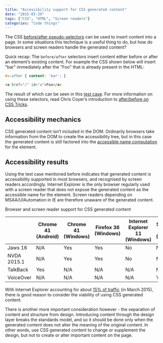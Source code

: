 ```yaml
---
title: "Accessibility support for CSS generated content"
date: "2015-03-29"
tags: ["CSS", "HTML", "Screen readers"]
categories: "Code things"
---
```


The CSS [before/after pseudo-selectors](https://www.w3.org/TR/css3-selectors/#gen-content) can be used to insert content into a page. In some situations this technique is a useful thing to do, but how do browsers and screen readers handle the generated content?

Quick recap: The `before/after` selectors insert content either before or after an element’s existing content. For example the CSS shown below will insert "bar" immediately after the "Foo" that is already present in the HTML:

```css
#a:after { content: 'bar'; }
```

```html
<a href="/" id="a">Foo</a>
```

The result of which can be seen in this [test case](https://test-cases.tink.uk/css-generated/index.html). For more information on using these selectors, read Chris Coyer’s introduction to [after/before on CSS Tricks](https://css-tricks.com/almanac/selectors/a/after-and-before/).

## Accessibility mechanics

CSS generated content isn’t included in the DOM. Ordinarily browsers take information from the DOM to create the accessibility tree, but in this case the generated content is still factored into the [accessible name computation](https://www.w3.org/TR/accname-aam-1.1/#terminology) for the element.

## Accessibility results

Using the test case mentioned before indicates that generated content is accessibility supported in most browsers, and recognised by screen readers accordingly. Internet Explorer is the only browser regularly used with a screen reader that does not expose the generated content as the accessible name for the element. Screen readers depending on MSAA/UIAutomation in IE are therefore unaware of the generated content.

Browser and screen reader support for CSS generated content

| | Chrome 41 (Android) | Chrome 41 (Windows) | Firefox 36 (Windows) | Internet Explorer 11 (Windows) | Safari 8 (OSX) | Safari 8.1 (iOS)
| --- | --- | --- | --- | --- | --- | ---
| Jaws 16 | N/A | Yes | Yes | No | N/A | N/A 
| NVDA 2015.1 | N/A | Yes | Yes | No | N/A | N/A
| TalkBack | Yes | N/A | N/A | N/A | N/A | N/A
| VoiceOver | N/A | N/A | N/A | N/A | Yes | Yes

With Internet Explorer accounting for about [15% of traffic](https://caniuse.com/usage_table.php) (in March 2015), there is good reason to consider the viability of using CSS generated content.

There is another more important consideration however - the separation of content and structure from design. Introducing content through the design layer breaks the standards model, and so it should be done only when the generated content does not alter the meaning of the original content. In other words, use CSS generated content to change or supplement the design, but not to create or alter important content on the page.
